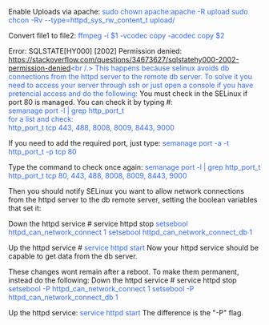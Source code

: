 Enable Uploads via apache:
	<span style="color: #3366ff;">sudo chown apache:apache -R upload</span>
	<span style="color: #3366ff;">sudo chcon -Rv --type=httpd_sys_rw_content_t upload/</span>

Convert file1 to file2:
	<span style="color: #3366ff;">ffmpeg -i $1 -vcodec copy -acodec copy $2</span>

Error: SQLSTATE[HY000] [2002] Permission denied:
	<span style="color: #3366ff;">https://stackoverflow.com/questions/34673627/sqlstatehy000-2002-permission-denied<br /.>
This happens because selinux avoids db connections from the httpd server to the remote db server. To solve it you need to access your server through ssh or just open a console if you have pretencial access and do the following:
	</span>
You must check in the SELinux if port 80 is managed. You can check it by typing #: <br />
	<span style="color: #3366ff;">semanage port -l | grep http_port_t  <br />
	for a list and check: <br />
	http_port_t tcp 443, 488, 8008, 8009, 8443, 9000 <br />
	</span>

If you need to add the required port, just type:
	<span style="color: #3366ff;">semanage port -a -t http_port_t -p tcp 80</span>

Type the command to check once again:
	<span style="color: #3366ff;">semanage port -l | grep http_port_t <br />
	http_port_t tcp 80, 443, 488, 8008, 8009, 8443, 9000 <br />
	</span>

Then you should notify SELinux you want to allow network connections from the httpd server to the db remote server, setting the boolean variables that set it:

Down the httpd service # service httpd stop
	<span style="color: #3366ff;">setsebool httpd_can_network_connect 1</span>
	<span style="color: #3366ff;">setsebool httpd_can_network_connect_db 1</span>

Up the httpd service # 
	<span style="color: #3366ff;">service httpd start</span>
Now your httpd service should be capable to get data from the db server.

These changes wont remain after a reboot. To make them permanent, instead do the following:
Down the httpd service # service httpd stop
	<span style="color: #3366ff;">setsebool -P httpd_can_network_connect 1</span>
	<span style="color: #3366ff;">setsebool -P httpd_can_network_connect_db 1</span>

Up the httpd service:
	<span style="color: #3366ff;">service httpd start</span>
The difference is the "-P" flag.


